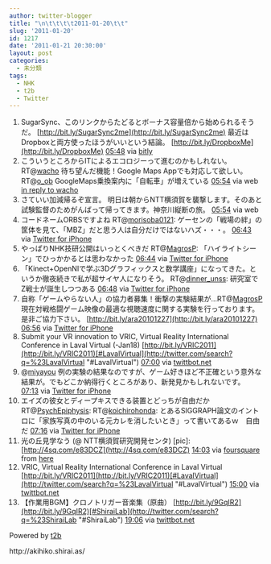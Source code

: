 ```yaml
---
author: twitter-blogger
title: "\n\t\t\t\t2011-01-20\t\t"
slug: '2011-01-20'
id: 1217
date: '2011-01-21 20:30:00'
layout: post
categories:
  - 未分類
tags:
  - NHK
  - t2b
  - Twitter
---
```


<div xmlns:georss="http://www.georss.org/georss">

1.  <span><span>SugarSync、このリンクからたどるとボーナス容量倍から始められるそうだ。 [http://bit.ly/SugarSync2me](http://bit.ly/SugarSync2me) 最近はDropboxと両方使ったほうがいいという結論。 [http://bit.ly/DropboxMe](http://bit.ly/DropboxMe)</span> <span>[<span>05:48</span>](http://twitter.com/o_ob/status/28131778711527424) <span>via [bitly](http://bit.ly)</span></span></span>
2.  <span><span>こういうところからITによるエコロジーって進むのかもしれない。 RT@[wacho](http://twitter.com/wacho "wacho") 待ち望んだ機能！Google Maps Appでも対応して欲しい。 RT@[o_ob](http://twitter.com/o_ob "o_ob") GoogleMaps乗換案内に「自転車」が増えている</span> <span>[<span>05:54</span>](http://twitter.com/o_ob/status/28133190740742144) <span>via web</span> [in reply to wacho](http://twitter.com/wacho/status/27971321069572096)</span></span>
3.  <span><span>さていい加減帰るぞ宣言。 明日は朝からNTT横須賀を襲撃します。そのあと試験監督のためがんばって帰ってきます。神奈川縦断の旅。</span> <span>[<span>05:54</span>](http://twitter.com/o_ob/status/28133384559534080) <span>via web</span></span></span>
4.  <span><span>コードネームORBSですよね RT@[morisoba0121](http://twitter.com/morisoba0121 "morisoba0121"): ゲーセンの「戦場の絆」の筐体を見て、「MBZ」だと思う人は自分だけではないハズ・・・。</span> <span>[<span>06:43</span>](http://twitter.com/o_ob/status/28145505703825408) <span>via [Twitter for iPhone](http://twitter.com/)</span></span></span>
5.  <span><span>やっぱりNHK技研公開はいっとくべきだ RT@[MagrosP](http://twitter.com/MagrosP "MagrosP"): 「ハイライトシーン」でひっかかるとは思わなかった</span> <span>[<span>06:44</span>](http://twitter.com/o_ob/status/28145762122596352) <span>via [Twitter for iPhone](http://twitter.com/)</span></span></span>
6.  <span><span>「Kinect+OpenNIで学ぶ3Dグラフィックスと数学講座」になってきた。というか徹夜続きで私が超サイヤ人になりそう。 RT@[dinner_unss](http://twitter.com/dinner_unss "dinner_unss"): 研究室でZ戦士が誕生しつつある</span> <span>[<span>06:48</span>](http://twitter.com/o_ob/status/28146954634526721) <span>via [Twitter for iPhone](http://twitter.com/)</span></span></span>
7.  <span><span>自称「ゲームやらない人」の協力者募集！衝撃の実験結果が...RT@[MagrosP](http://twitter.com/MagrosP "MagrosP") 現在対戦格闘ゲーム映像の最適な視聴速度に関する実験を行っております。是非ご協力下さい。 [http://bit.ly/ara20101227](http://bit.ly/ara20101227)</span> <span>[<span>06:56</span>](http://twitter.com/o_ob/status/28148916063051776) <span>via [Twitter for iPhone](http://twitter.com/)</span></span></span>
8.  <span><span>Submit your VR innovation to VRIC, Virtual Reality International Conference in Laval Virtual (-Jan18) [http://bit.ly/VRIC2011](http://bit.ly/VRIC2011)[#LavalVirtual](http://twitter.com/search?q=%23LavalVirtual "#LavalVirtual")</span> <span>[<span>07:00</span>](http://twitter.com/o_ob/status/28149785919754240) <span>via [twittbot.net](http://twittbot.net/)</span></span></span>
9.  <span><span>@[miyayou](http://twitter.com/miyayou "miyayou") 例の実験の結果なのですが、ゲーム好きほど不正確という意外な結果が。でもどこか納得行くところがあり、新発見かもしれないです。</span> <span>[<span>07:13</span>](http://twitter.com/o_ob/status/28153108999704578) <span>via [Twitter for iPhone](http://twitter.com/)</span></span></span>
10.  <span><span>エイズの彼女とディープキスできる装置とどっちが自由だか RT@[PsychEpiphysis](http://twitter.com/PsychEpiphysis "PsychEpiphysis"): RT@[koichirohonda](http://twitter.com/koichirohonda "koichirohonda"): とあるSIGGRAPH論文のイントロに「家族写真の中のいる元カレを消したいとき」って書いてあるｗ　自由だ</span> <span>[<span>07:16</span>](http://twitter.com/o_ob/status/28153877060657153) <span>via [Twitter for iPhone](http://twitter.com/)</span></span></span>
11.  <span><span>光の丘見学なう (@ NTT横須賀研究開発センタ) [pic]: [http://4sq.com/e83DCZ](http://4sq.com/e83DCZ)</span> <span>[<span>14:03</span>](http://twitter.com/o_ob/status/28256299758125056) <span>via [foursquare](http://foursquare.com)</span> from [here<span></span>](http://maps.google.com/maps?q=35.2254219,139.6633316)</span></span>
12.  <span><span>VRIC, Virtual Reality International Conference in Laval Virtual [http://bit.ly/VRIC2011](http://bit.ly/VRIC2011)[#LavalVirtual](http://twitter.com/search?q=%23LavalVirtual "#LavalVirtual")</span> <span>[<span>15:00</span>](http://twitter.com/o_ob/status/28270590343254016) <span>via [twittbot.net](http://twittbot.net/)</span></span></span>
13.  <span><span>【作業用BGM】クロノトリガー音楽集（原曲） [http://bit.ly/9GqIR2](http://bit.ly/9GqIR2)[#ShiraiLab](http://twitter.com/search?q=%23ShiraiLab "#ShiraiLab")</span> <span>[<span>19:06</span>](http://twitter.com/o_ob/status/28332470650806272) <span>via [twittbot.net](http://twittbot.net/)</span></span></span>

</div>

Powered by [t2b](http://t2b.utilz.jp/)

<div>http://akihiko.shirai.as/</div>
